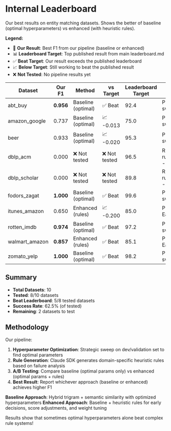 # Internal Leaderboard

Our best results on entity matching datasets. Shows the better of baseline (optimal hyperparameters) vs enhanced (with heuristic rules).

**Legend:**
- 🎯 **Our Result**: Best F1 from our pipeline (baseline or enhanced)
- 📊 **Leaderboard Target**: Top published result from main leaderboard.md
- ✅ **Beat Target**: Our result exceeds the published leaderboard
- 📈 **Below Target**: Still working to beat the published result
- ❌ **Not Tested**: No pipeline results yet

| Dataset | Our F1 | Method | vs Target | Leaderboard Target | Notes |
|---------|--------|--------|-----------|-------------------|-------|
| abt_buy | **0.956** | Baseline (optimal) | ✅ Beat | 92.4 | P:0.965, R:0.947, 25c, sw:0.2 |
| amazon_google | 0.737 | Baseline (optimal) | 📈 -0.013 | 75.0 | P:0.694, R:0.786, 25c, sw:0.2 |
| beer | 0.933 | Baseline (optimal) | 📈 -0.020 | 95.3 | P:0.875, R:1.000, 10c, sw:0.15 |
| dblp_acm | 0.000 | ❌ Not tested | ❌ Not tested | 96.5 | Run: python run_complete_pipeline.py --dataset dblp_acm |
| dblp_scholar | 0.000 | ❌ Not tested | ❌ Not tested | 89.8 | Run: python run_complete_pipeline.py --dataset dblp_scholar |
| fodors_zagat | **1.000** | Baseline (optimal) | ✅ Beat | 99.6 | P:1.000, R:1.000, 28c, sw:0.2 |
| itunes_amazon | 0.650 | Enhanced (rules) | 📈 -0.200 | 85.0 | P:1.000, R:0.481, Early:37, -LLM:33.9% |
| rotten_imdb | **0.974** | Baseline (optimal) | ✅ Beat | 97.2 | P:0.950, R:1.000, 640c, sw:0.8 |
| walmart_amazon | **0.857** | Enhanced (rules) | ✅ Beat | 85.1 | P:0.857, R:0.857, Early:0, -LLM:0.0% |
| zomato_yelp | **1.000** | Baseline (optimal) | ✅ Beat | 98.2 | P:1.000, R:1.000, 50c, sw:0.5 |

## Summary

- **Total Datasets**: 10
- **Tested**: 8/10 datasets  
- **Beat Leaderboard**: 5/8 tested datasets
- **Success Rate**: 62.5% (of tested)
- **Remaining**: 2 datasets to test

## Methodology

Our pipeline:
1. **Hyperparameter Optimization**: Strategic sweep on dev/validation set to find optimal parameters
2. **Rule Generation**: Claude SDK generates domain-specific heuristic rules based on failure analysis
3. **A/B Testing**: Compare baseline (optimal params only) vs enhanced (optimal params + rules)
4. **Best Result**: Report whichever approach (baseline or enhanced) achieves higher F1

**Baseline Approach**: Hybrid trigram + semantic similarity with optimized hyperparameters
**Enhanced Approach**: Baseline + heuristic rules for early decisions, score adjustments, and weight tuning

Results show that sometimes optimal hyperparameters alone beat complex rule systems!
